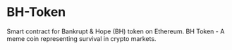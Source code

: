 # BH-Token
  Smart contract for Bankrupt &amp; Hope (BH) token on Ethereum.  BH Token - A meme coin representing survival in crypto markets.
